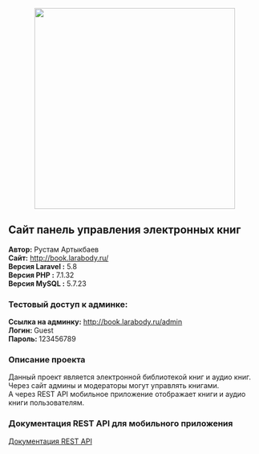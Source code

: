 <p align="center"><img src="https://res.cloudinary.com/dtfbvvkyp/image/upload/v1566331377/laravel-logolockup-cmyk-red.svg" width="400"></p>

## Сайт панель управления электронных книг
<b>Автор:</b> Рустам Артыкбаев<br>
<b>Сайт:</b> <a href="http://book.larabody.ru/" target="_blank">http://book.larabody.ru/</a><br>
<b>Версия Laravel :</b> 5.8<br>
<b>Версия PHP :</b> 7.1.32<br>
<b>Версия MySQL :</b> 5.7.23

### Тестовый доступ к админке:
<b>Ссылка на админку:</b> <a href="http://book.larabody.ru/admin" target="_blank">http://book.larabody.ru/admin</a><br>
<b>Логин: </b> Guest<br>
<b>Пароль: </b> 123456789 
<br>

### Описание проекта
Данный проект является электронной библиотекой книг и аудио книг.<br>
Через сайт админы и модераторы могут управлять книгами.<br>
А через REST API мобильное приложение отображает книги и аудио книги пользователям.<br>

### Документация REST API для мобильного приложения
<a href="https://github.com/Rustambx/books-API/blob/master/restapi.md">Документация REST API</a>

